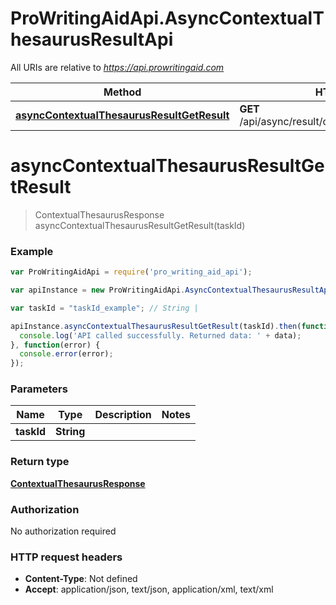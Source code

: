 # ProWritingAidApi.AsyncContextualThesaurusResultApi

All URIs are relative to *https://api.prowritingaid.com*

Method | HTTP request | Description
------------- | ------------- | -------------
[**asyncContextualThesaurusResultGetResult**](AsyncContextualThesaurusResultApi.md#asyncContextualThesaurusResultGetResult) | **GET** /api/async/result/contextualthesaurus/{taskId} | 


<a name="asyncContextualThesaurusResultGetResult"></a>
# **asyncContextualThesaurusResultGetResult**
> ContextualThesaurusResponse asyncContextualThesaurusResultGetResult(taskId)



### Example
```javascript
var ProWritingAidApi = require('pro_writing_aid_api');

var apiInstance = new ProWritingAidApi.AsyncContextualThesaurusResultApi();

var taskId = "taskId_example"; // String | 

apiInstance.asyncContextualThesaurusResultGetResult(taskId).then(function(data) {
  console.log('API called successfully. Returned data: ' + data);
}, function(error) {
  console.error(error);
});

```

### Parameters

Name | Type | Description  | Notes
------------- | ------------- | ------------- | -------------
 **taskId** | **String**|  | 

### Return type

[**ContextualThesaurusResponse**](ContextualThesaurusResponse.md)

### Authorization

No authorization required

### HTTP request headers

 - **Content-Type**: Not defined
 - **Accept**: application/json, text/json, application/xml, text/xml

